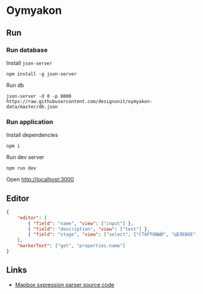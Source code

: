 # Oymyakon

## Run

### Run database

Install `json-server`

```
npm install -g json-server
```

Run db

```
json-server -d 0 -p 8000 https://raw.githubusercontent.com/designunit/oymyakon-data/master/db.json
```

### Run application

Install dependencies

```
npm i
```

Run dev server

```
npm run dev
```

Open [http://localhost:3000](http://localhost:3000)

## Editor 

```json
{
    "editor": [
        { "field": "name", "view": ["input"] },
        { "field": "description", "view": ["text"] },
        { "field": "stage", "view": ["select", ["СТАРТОВЫЙ", "ЦЕЛЕВОЕ", "ЕЩЕ"]] }
    ],
    "markerText": ["get", "properties.name"]
}
```


## Links 

- [Mapbox sxpression parser source code](https://github.com/mapbox/mapbox-gl-js/tree/master/src/style-spec/expression)